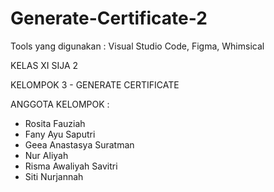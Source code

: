 # Generate-Certificate-2

Tools yang digunakan : Visual Studio Code, Figma, Whimsical

KELAS XI SIJA 2

KELOMPOK 3 - GENERATE CERTIFICATE

ANGGOTA KELOMPOK :

- Rosita Fauziah
- Fany Ayu Saputri
- Geea Anastasya Suratman
- Nur Aliyah
- Risma Awaliyah Savitri
- Siti Nurjannah
